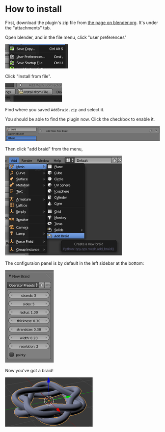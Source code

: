 # How to install
First, download the plugin's zip file from [the page on blender.org](https://projects.blender.org/tracker/index.php?func=detail&aid=36460&group_id=153&atid=467). It's under the "attachments" tab.

Open blender, and in the file menu, click "user preferences"

![step1](step1.png?raw)

Click "Install from file".

![step2](step2.png?raw)

Find where you saved `AddBraid.zip` and select it.

You should be able to find the plugin now. Click the checkbox to enable it.

![step3](step3.png?raw)

Then click "add braid" from the menu,

![step4](step4.png?raw)

The configuraion panel is by default in the left sidebar at the bottom:

![step5](step5.png?raw)

Now you've got a braid!

![step6](step6.png?raw)

